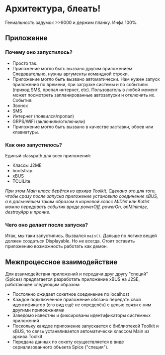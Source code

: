 # Архитектура, блеать!

Гениальность задумок >>9000 и держим планку. Инфа 100%.

## Приложение

### Почему оно запустилось?

* Просто так.
* Приложение могло быть вызвано другим приложением. Следовательно, нужны аргументы командной строки.
* Приложение могло быть вызвано автоматически. Нам нужен запуск приложения по времени, при загрузке системы и по событиям (приход SMS, пропал интернет, etc). Пользователь в любой момент может посмотреть запланированные автозапуски и отключить их. События:
 * Звонок
 * SMS
 * Интернет (появился/пропал)
 * GRPS/WiFi (включили/отключили)
* Приложение могло быть вызвано в качестве заставки, обоев или клавиатуры.

### Как оно запустилось?

Единый classpath для всех приложений:

* Классы J2ME
* bootstrap
* xBUS
* TCUILite

_При этом Main класс берётся из архива Toolkit. Сделано это для того, чтобы сразу после запуска приложение установило соединение xBUS, а в дальнейшем таким образом в корневой класс MIDlet или Kotlet можно передавать события вроде powerOff, powerOn, onMinimize, destroyApp и прочие._

### Чего оно делает после запуска?

Итак, мы таки запустились. Вызвался `main()`. Дальше по логике вещей должен создаться Displayable. Но не всегда. Стоит оставить приложению возможность работать как демон.

## Межпроцессное взаимодействие

  Для взаимодействия приложений и передачи друг другу "специй" (Spices) предлагается разработать приложение xBUS на J2SE, работающее следующим образом:
* Постоянно ожидает сокетное соединение по localhost
* Каждое подключенное приложение обязано передать свой идентификатор (его вид ещё не определён) с целью связи с ним другими прилоежниями
* Заведомо известны и фиксированы идентификаторы системных приложений
* Поскольку каждое приложение запускается с библиотекой Toolkit и xBUS, то связь устанвливается автоматически классом Main из архива Toolkit
* Передача данных по сокету осуществляется в виде сериализованного объекта Spice ("специя"). 